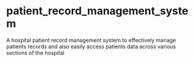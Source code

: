 # patient_record_management_system
A hospital patient record management system to effectively manage patients records and also easily access patients data across various sections of the hospital
